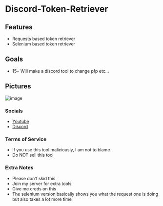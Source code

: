 # Discord-Token-Retriever

 
## Features
- Requests based token retriever
- Selenium based token retriever


## Goals
- 15⋆ Will make a discord tool to change pfp etc...

## Pictures 

![image](https://user-images.githubusercontent.com/90112340/185755812-fe5bb15a-73a2-40a6-9009-4ea6a37b3fc9.png)


### Socials

* [Youtube](https://www.youtube.com/channel/UCaMOw0q18gUbw2OAIfv4qMQ)
* [Discord](https://discord.gg/CXqVjwzPG5)

### Terms of Service

* If you use this tool maliciously, I am not to blame
* Do NOT sell this tool

### Extra Notes

* Please don't skid this 
* Join my server for extra tools 
* Give me creds on this 
* The selenium version basically shows you what the request one is doing but also takes a lot more time
